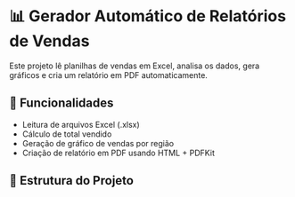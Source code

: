 # 📊 Gerador Automático de Relatórios de Vendas

Este projeto lê planilhas de vendas em Excel, analisa os dados, gera gráficos e cria um relatório em PDF automaticamente.

## 🚀 Funcionalidades

- Leitura de arquivos Excel (.xlsx)
- Cálculo de total vendido
- Geração de gráfico de vendas por região
- Criação de relatório em PDF usando HTML + PDFKit

## 📁 Estrutura do Projeto

